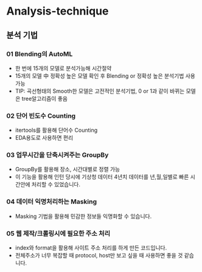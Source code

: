# Analysis-technique
## 분석 기법

### 01 Blending의 AutoML
+ 한 번에 15개의 모델로 분석가능해 시간절약
+ 15개의 모델 中 정확성 높은 모델 확인 후 Blending or 정확성 높은 분석기법 사용 가능
+ TIP: 곡선형태의 Smooth한 모델은 고전적인 분석기법, 0 or 1과 같이 바뀌는 모델은 tree알고리즘이 좋음

### 02 단어 빈도수 Counting
+ itertools를 활용해 단어수 Counting
+ EDA용도로 사용하면 편리

### 03 업무시간을 단축시켜주는 GroupBy
+ GroupBy를 활용해 장소, 시간대별로 정렬 가능
+ 이 기능을 활용해 인턴 당시에 기상청 데이터 4년치 데이터를 년,월,일별로 빠른 시간안에 처리할 수 있었습니다.

### 04 데이터 익명처리하는 Masking
+ Masking 기법을 활용해 민감한 정보들 익명화할 수 있습니다.

### 05 웹 제작/크롤링시에 필요한 주소 처리
+ index와 format을 활용해 사이트 주소 처리를 하게 만든 코드입니다.
+ 전체주소가 너무 복잡할 때 protocol, host만 보고 싶을 때 사용하면 좋을 것 같습니다.
